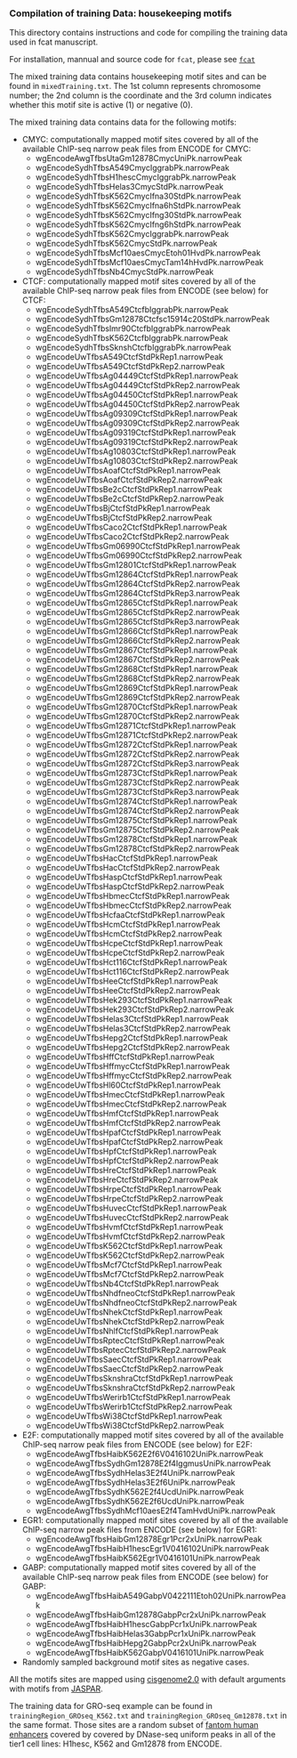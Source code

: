 ### Compilation of training Data: housekeeping motifs

This directory contains instructions and code for compiling the training data used in fcat manuscript. 

For installation, mannual and source code for `fcat`, please see [`fcat`](https://github.com/HeBing/fcat)

The mixed training data contains housekeeping motif sites and can be found in `mixedTraining.txt`.  The 1st column represents chromosome number; the 2nd column is the coordinate and the 3rd column indicates whether this motif site is active (1) or negative (0). 

The mixed training data contains data for the following motifs:
* CMYC: computationally mapped motif sites covered by all of the available ChIP-seq narrow peak files from ENCODE for CMYC:
    - wgEncodeAwgTfbsUtaGm12878CmycUniPk.narrowPeak
    - wgEncodeSydhTfbsA549CmycIggrabPk.narrowPeak
    - wgEncodeSydhTfbsH1hescCmycIggrabPk.narrowPeak
    - wgEncodeSydhTfbsHelas3CmycStdPk.narrowPeak
    - wgEncodeSydhTfbsK562CmycIfna30StdPk.narrowPeak
    - wgEncodeSydhTfbsK562CmycIfna6hStdPk.narrowPeak
    - wgEncodeSydhTfbsK562CmycIfng30StdPk.narrowPeak
    - wgEncodeSydhTfbsK562CmycIfng6hStdPk.narrowPeak
    - wgEncodeSydhTfbsK562CmycIggrabPk.narrowPeak
    - wgEncodeSydhTfbsK562CmycStdPk.narrowPeak
    - wgEncodeSydhTfbsMcf10aesCmycEtoh01HvdPk.narrowPeak
    - wgEncodeSydhTfbsMcf10aesCmycTam14hHvdPk.narrowPeak
    - wgEncodeSydhTfbsNb4CmycStdPk.narrowPeak
* CTCF: computationally mapped motif sites covered by all of the available ChIP-seq narrow peak files from ENCODE (see below) for CTCF:
    - wgEncodeSydhTfbsA549CtcfbIggrabPk.narrowPeak
    - wgEncodeSydhTfbsGm12878Ctcfsc15914c20StdPk.narrowPeak
    - wgEncodeSydhTfbsImr90CtcfbIggrabPk.narrowPeak
    - wgEncodeSydhTfbsK562CtcfbIggrabPk.narrowPeak
    - wgEncodeSydhTfbsSknshCtcfbIggrabPk.narrowPeak
    - wgEncodeUwTfbsA549CtcfStdPkRep1.narrowPeak
    - wgEncodeUwTfbsA549CtcfStdPkRep2.narrowPeak
    - wgEncodeUwTfbsAg04449CtcfStdPkRep1.narrowPeak
    - wgEncodeUwTfbsAg04449CtcfStdPkRep2.narrowPeak
    - wgEncodeUwTfbsAg04450CtcfStdPkRep1.narrowPeak
    - wgEncodeUwTfbsAg04450CtcfStdPkRep2.narrowPeak
    - wgEncodeUwTfbsAg09309CtcfStdPkRep1.narrowPeak
    - wgEncodeUwTfbsAg09309CtcfStdPkRep2.narrowPeak
    - wgEncodeUwTfbsAg09319CtcfStdPkRep1.narrowPeak
    - wgEncodeUwTfbsAg09319CtcfStdPkRep2.narrowPeak
    - wgEncodeUwTfbsAg10803CtcfStdPkRep1.narrowPeak
    - wgEncodeUwTfbsAg10803CtcfStdPkRep2.narrowPeak
    - wgEncodeUwTfbsAoafCtcfStdPkRep1.narrowPeak
    - wgEncodeUwTfbsAoafCtcfStdPkRep2.narrowPeak
    - wgEncodeUwTfbsBe2cCtcfStdPkRep1.narrowPeak
    - wgEncodeUwTfbsBe2cCtcfStdPkRep2.narrowPeak
    - wgEncodeUwTfbsBjCtcfStdPkRep1.narrowPeak
    - wgEncodeUwTfbsBjCtcfStdPkRep2.narrowPeak
    - wgEncodeUwTfbsCaco2CtcfStdPkRep1.narrowPeak
    - wgEncodeUwTfbsCaco2CtcfStdPkRep2.narrowPeak
    - wgEncodeUwTfbsGm06990CtcfStdPkRep1.narrowPeak
    - wgEncodeUwTfbsGm06990CtcfStdPkRep2.narrowPeak
    - wgEncodeUwTfbsGm12801CtcfStdPkRep1.narrowPeak
    - wgEncodeUwTfbsGm12864CtcfStdPkRep1.narrowPeak
    - wgEncodeUwTfbsGm12864CtcfStdPkRep2.narrowPeak
    - wgEncodeUwTfbsGm12864CtcfStdPkRep3.narrowPeak
    - wgEncodeUwTfbsGm12865CtcfStdPkRep1.narrowPeak
    - wgEncodeUwTfbsGm12865CtcfStdPkRep2.narrowPeak
    - wgEncodeUwTfbsGm12865CtcfStdPkRep3.narrowPeak
    - wgEncodeUwTfbsGm12866CtcfStdPkRep1.narrowPeak
    - wgEncodeUwTfbsGm12866CtcfStdPkRep2.narrowPeak
    - wgEncodeUwTfbsGm12867CtcfStdPkRep1.narrowPeak
    - wgEncodeUwTfbsGm12867CtcfStdPkRep2.narrowPeak
    - wgEncodeUwTfbsGm12868CtcfStdPkRep1.narrowPeak
    - wgEncodeUwTfbsGm12868CtcfStdPkRep2.narrowPeak
    - wgEncodeUwTfbsGm12869CtcfStdPkRep1.narrowPeak
    - wgEncodeUwTfbsGm12869CtcfStdPkRep2.narrowPeak
    - wgEncodeUwTfbsGm12870CtcfStdPkRep1.narrowPeak
    - wgEncodeUwTfbsGm12870CtcfStdPkRep2.narrowPeak
    - wgEncodeUwTfbsGm12871CtcfStdPkRep1.narrowPeak
    - wgEncodeUwTfbsGm12871CtcfStdPkRep2.narrowPeak
    - wgEncodeUwTfbsGm12872CtcfStdPkRep1.narrowPeak
    - wgEncodeUwTfbsGm12872CtcfStdPkRep2.narrowPeak
    - wgEncodeUwTfbsGm12872CtcfStdPkRep3.narrowPeak
    - wgEncodeUwTfbsGm12873CtcfStdPkRep1.narrowPeak
    - wgEncodeUwTfbsGm12873CtcfStdPkRep2.narrowPeak
    - wgEncodeUwTfbsGm12873CtcfStdPkRep3.narrowPeak
    - wgEncodeUwTfbsGm12874CtcfStdPkRep1.narrowPeak
    - wgEncodeUwTfbsGm12874CtcfStdPkRep2.narrowPeak
    - wgEncodeUwTfbsGm12875CtcfStdPkRep1.narrowPeak
    - wgEncodeUwTfbsGm12875CtcfStdPkRep2.narrowPeak
    - wgEncodeUwTfbsGm12878CtcfStdPkRep1.narrowPeak
    - wgEncodeUwTfbsGm12878CtcfStdPkRep2.narrowPeak
    - wgEncodeUwTfbsHacCtcfStdPkRep1.narrowPeak
    - wgEncodeUwTfbsHacCtcfStdPkRep2.narrowPeak
    - wgEncodeUwTfbsHaspCtcfStdPkRep1.narrowPeak
    - wgEncodeUwTfbsHaspCtcfStdPkRep2.narrowPeak
    - wgEncodeUwTfbsHbmecCtcfStdPkRep1.narrowPeak
    - wgEncodeUwTfbsHbmecCtcfStdPkRep2.narrowPeak
    - wgEncodeUwTfbsHcfaaCtcfStdPkRep1.narrowPeak
    - wgEncodeUwTfbsHcmCtcfStdPkRep1.narrowPeak
    - wgEncodeUwTfbsHcmCtcfStdPkRep2.narrowPeak
    - wgEncodeUwTfbsHcpeCtcfStdPkRep1.narrowPeak
    - wgEncodeUwTfbsHcpeCtcfStdPkRep2.narrowPeak
    - wgEncodeUwTfbsHct116CtcfStdPkRep1.narrowPeak
    - wgEncodeUwTfbsHct116CtcfStdPkRep2.narrowPeak
    - wgEncodeUwTfbsHeeCtcfStdPkRep1.narrowPeak
    - wgEncodeUwTfbsHeeCtcfStdPkRep2.narrowPeak
    - wgEncodeUwTfbsHek293CtcfStdPkRep1.narrowPeak
    - wgEncodeUwTfbsHek293CtcfStdPkRep2.narrowPeak
    - wgEncodeUwTfbsHelas3CtcfStdPkRep1.narrowPeak
    - wgEncodeUwTfbsHelas3CtcfStdPkRep2.narrowPeak
    - wgEncodeUwTfbsHepg2CtcfStdPkRep1.narrowPeak
    - wgEncodeUwTfbsHepg2CtcfStdPkRep2.narrowPeak
    - wgEncodeUwTfbsHffCtcfStdPkRep1.narrowPeak
    - wgEncodeUwTfbsHffmycCtcfStdPkRep1.narrowPeak
    - wgEncodeUwTfbsHffmycCtcfStdPkRep2.narrowPeak
    - wgEncodeUwTfbsHl60CtcfStdPkRep1.narrowPeak
    - wgEncodeUwTfbsHmecCtcfStdPkRep1.narrowPeak
    - wgEncodeUwTfbsHmecCtcfStdPkRep2.narrowPeak
    - wgEncodeUwTfbsHmfCtcfStdPkRep1.narrowPeak
    - wgEncodeUwTfbsHmfCtcfStdPkRep2.narrowPeak
    - wgEncodeUwTfbsHpafCtcfStdPkRep1.narrowPeak
    - wgEncodeUwTfbsHpafCtcfStdPkRep2.narrowPeak
    - wgEncodeUwTfbsHpfCtcfStdPkRep1.narrowPeak
    - wgEncodeUwTfbsHpfCtcfStdPkRep2.narrowPeak
    - wgEncodeUwTfbsHreCtcfStdPkRep1.narrowPeak
    - wgEncodeUwTfbsHreCtcfStdPkRep2.narrowPeak
    - wgEncodeUwTfbsHrpeCtcfStdPkRep1.narrowPeak
    - wgEncodeUwTfbsHrpeCtcfStdPkRep2.narrowPeak
    - wgEncodeUwTfbsHuvecCtcfStdPkRep1.narrowPeak
    - wgEncodeUwTfbsHuvecCtcfStdPkRep2.narrowPeak
    - wgEncodeUwTfbsHvmfCtcfStdPkRep1.narrowPeak
    - wgEncodeUwTfbsHvmfCtcfStdPkRep2.narrowPeak
    - wgEncodeUwTfbsK562CtcfStdPkRep1.narrowPeak
    - wgEncodeUwTfbsK562CtcfStdPkRep2.narrowPeak
    - wgEncodeUwTfbsMcf7CtcfStdPkRep1.narrowPeak
    - wgEncodeUwTfbsMcf7CtcfStdPkRep2.narrowPeak
    - wgEncodeUwTfbsNb4CtcfStdPkRep1.narrowPeak
    - wgEncodeUwTfbsNhdfneoCtcfStdPkRep1.narrowPeak
    - wgEncodeUwTfbsNhdfneoCtcfStdPkRep2.narrowPeak
    - wgEncodeUwTfbsNhekCtcfStdPkRep1.narrowPeak
    - wgEncodeUwTfbsNhekCtcfStdPkRep2.narrowPeak
    - wgEncodeUwTfbsNhlfCtcfStdPkRep1.narrowPeak
    - wgEncodeUwTfbsRptecCtcfStdPkRep1.narrowPeak
    - wgEncodeUwTfbsRptecCtcfStdPkRep2.narrowPeak
    - wgEncodeUwTfbsSaecCtcfStdPkRep1.narrowPeak
    - wgEncodeUwTfbsSaecCtcfStdPkRep2.narrowPeak
    - wgEncodeUwTfbsSknshraCtcfStdPkRep1.narrowPeak
    - wgEncodeUwTfbsSknshraCtcfStdPkRep2.narrowPeak
    - wgEncodeUwTfbsWerirb1CtcfStdPkRep1.narrowPeak
    - wgEncodeUwTfbsWerirb1CtcfStdPkRep2.narrowPeak
    - wgEncodeUwTfbsWi38CtcfStdPkRep1.narrowPeak
    - wgEncodeUwTfbsWi38CtcfStdPkRep2.narrowPeak
* E2F: computationally mapped motif sites covered by all of the available ChIP-seq narrow peak files from ENCODE (see below) for E2F:
    - wgEncodeAwgTfbsHaibK562E2f6V0416102UniPk.narrowPeak
    - wgEncodeAwgTfbsSydhGm12878E2f4IggmusUniPk.narrowPeak
    - wgEncodeAwgTfbsSydhHelas3E2f4UniPk.narrowPeak
    - wgEncodeAwgTfbsSydhHelas3E2f6UniPk.narrowPeak
    - wgEncodeAwgTfbsSydhK562E2f4UcdUniPk.narrowPeak
    - wgEncodeAwgTfbsSydhK562E2f6UcdUniPk.narrowPeak
    - wgEncodeAwgTfbsSydhMcf10aesE2f4TamHvdUniPk.narrowPeak
* EGR1: computationally mapped motif sites covered by all of the available ChIP-seq narrow peak files from ENCODE (see below) for EGR1:
    - wgEncodeAwgTfbsHaibGm12878Egr1Pcr2xUniPk.narrowPeak
    - wgEncodeAwgTfbsHaibH1hescEgr1V0416102UniPk.narrowPeak
    - wgEncodeAwgTfbsHaibK562Egr1V0416101UniPk.narrowPeak
* GABP: computationally mapped motif sites covered by all of the available ChIP-seq narrow peak files from ENCODE (see below) for GABP:
    - wgEncodeAwgTfbsHaibA549GabpV0422111Etoh02UniPk.narrowPeak
    - wgEncodeAwgTfbsHaibGm12878GabpPcr2xUniPk.narrowPeak
    - wgEncodeAwgTfbsHaibH1hescGabpPcr1xUniPk.narrowPeak
    - wgEncodeAwgTfbsHaibHelas3GabpPcr1xUniPk.narrowPeak
    - wgEncodeAwgTfbsHaibHepg2GabpPcr2xUniPk.narrowPeak
    - wgEncodeAwgTfbsHaibK562GabpV0416101UniPk.narrowPeak
* Randomly sampled background motif sites as negative cases.

All the motifs sites are mapped using [cisgenome2.0](http://www.biostat.jhsph.edu/~hji/cisgenome/) with default arguments with motifs from [JASPAR](http://jaspar.genereg.net/). 

The training data for GRO-seq example can be found in `trainingRegion_GROseq_K562.txt` and `trainingRegion_GROseq_Gm12878.txt` in the same format. Those sites are a random subset of [fantom human enhancers](http://fantom.gsc.riken.jp/5/datafiles/latest/extra/Enhancers/) covered by covered by DNase-seq uniform peaks in all of the tier1 cell lines: H1hesc, K562 and Gm12878 from ENCODE.